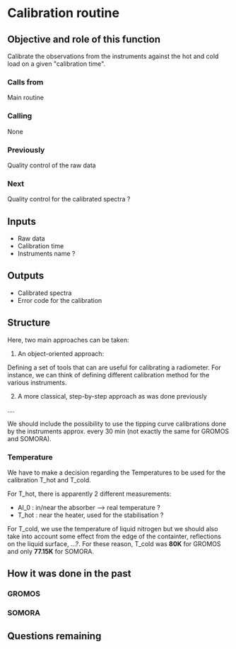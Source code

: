 # Calibration routine

## Objective and role of this function
Calibrate the observations from the instruments against the hot and cold load on a given "calibration time".


### Calls from
Main routine

### Calling
None

### Previously
Quality control of the raw data

### Next
Quality control for the calibrated spectra ? 

## Inputs
* Raw data
* Calibration time
* Instruments name ?

## Outputs
* Calibrated spectra
* Error code for the calibration

## Structure
Here, two main approaches can be taken:
1. An object-oriented approach:

Defining a set of tools that can are useful for calibrating a radiometer. For instance, we can think of defining different calibration method for the various instruments.

2. A more classical, step-by-step approach as was done previously

....

We should include the possibility to use the tipping curve calibrations done by the instruments approx. every 30 min (not exactly the same for GROMOS and SOMORA).


### Temperature

We have to make a decision regarding the Temperatures to be used for the calibration T_hot and T_cold. 

For T_hot, there is apparently 2 different measurements:
* AI_0 : in/near the absorber --> real temperature ?
* T_hot : near the heater, used for the stabilisation ?

For T_cold, we use the temperature of liquid nitrogen but we should also take into account some effect from the edge of the containter, reflections on the liquid surface, ...?. For these reason, T_cold was **80K** for GROMOS and only **77.15K** for SOMORA.

## How it was done in the past
### GROMOS


### SOMORA


## Questions remaining
